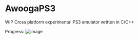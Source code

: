 # AwoogaPS3
WIP Cross platform experimental PS3 emulator written in C/C++

Progress:
![image](https://github.com/user-attachments/assets/a609ca6c-7792-494d-bcb8-db8be9aba148)
